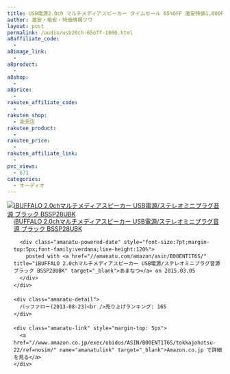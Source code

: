 ```yaml
---
title: USB電源2.0ch マルチメディアスピーカー タイムセール 65%OFF 激安特価1,000円台！送料無料！
author: 激安・格安・特価情報ツウ
layout: post
permalink: /audio/usb20ch-65off-1000.html
a8affiliate_code:
  -
a8image_link:
  -
a8product:
  -
a8shop:
  -
a8price:
  -
rakuten_affiliate_code:
  -
rakuten_shop:
  - 楽天店
rakuten_product:
  -
rakuten_price:
  -
rakuten_affiliate_link:
  -
pvc_views:
  - 671
categories:
  - オーディオ
---
```

<div class="amanatu-box" style="margin-bottom:0px;">
  <div class="amanatu-image" style="float:left;">
    <a href="//www.amazon.co.jp/exec/obidos/ASIN/B00ENT1T6S/tokkajohotsu-22/ref=nosim/" name="amanatulink" target="_blank"><img src="//i2.wp.com/ecx.images-amazon.com/images/I/41No1nQAIBL._SL160_.jpg?w=546" alt="iBUFFALO 2.0chマルチメディアスピーカー USB電源/ステレオミニプラグ音源 ブラック BSSP28UBK" style="border: none;" data-recalc-dims="1" /></a>
  </div>

  <div class="amanatu-info" style="float:left;margin-left:15px;line-height:120%">
    <div class="amanatu-name" style="margin-bottom:10px;line-height:120%">
      <a href="//www.amazon.co.jp/exec/obidos/ASIN/B00ENT1T6S/tokkajohotsu-22/ref=nosim/" name="amanatulink" target="_blank">iBUFFALO 2.0chマルチメディアスピーカー USB電源/ステレオミニプラグ音源 ブラック BSSP28UBK</a>

      <div class="amanatu-powered-date" style="font-size:7pt;margin-top:5px;font-family:verdana;line-height:120%">
        posted with <a href="//amanatu.com/amazon/asin/B00ENT1T6S/" title="iBUFFALO 2.0chマルチメディアスピーカー USB電源/ステレオミニプラグ音源 ブラック BSSP28UBK" target="_blank">あまなつ</a> on 2015.03.05
      </div>
    </div>

    <div class="amanatu-detail">
      バッファロー(2013-08-23)<br />売り上げランキング: 165
    </div>

    <div class="amanatu-link" style="margin-top: 5px">
      <a href="//www.amazon.co.jp/exec/obidos/ASIN/B00ENT1T6S/tokkajohotsu-22/ref=nosim/" name="amanatulink" target="_blank">Amazon.co.jp で詳細を見る</a>
    </div>
  </div>

  <div class="amanatu-footer" style="clear: left">
  </div>
</div>